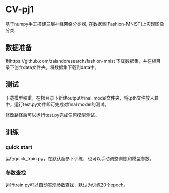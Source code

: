 # CV-pj1
基于numpy手工搭建三层神经网络分类器, 在数据集[Fashion-MNIST]上实现图像分类.
## 数据准备
到https://github.com/zalandoresearch/fashion-mnist 下载数据集，并在根目录下创立data文件夹，将数据集下载到data中。
## 测试
下载模型权重，在根目录下新建output/final_model文件夹，将.pth文件放入其中，运行test.py文件即可完成对final model的测试。

修改路径后可以运行test.py完成任何模型测试。
## 训练
### quick start
运行quick_train.py，在默认超参下训练，也可以手动调整训练和模型参数。
### 参数查找
运行train.py可以自动实现参数查找，默认为训练20个epoch。

